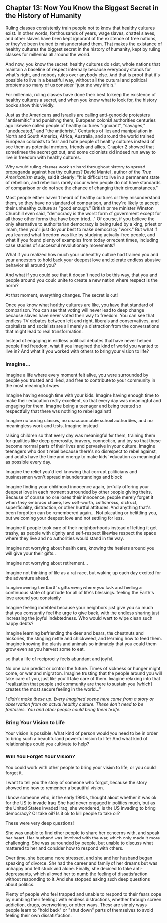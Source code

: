 ## Chapter 13: Now You Know the Biggest Secret in the History of Humanity

Ruling classes consistently train people not to know that healthy cultures exist. In other words, for thousands of years, wage slaves, chattel slaves, and other slaves have been kept ignorant of the existence of free nations, or they've been trained to misunderstand them. That makes the existance of healthy cultures the biggest secret in the history of humanity, kept by ruling classes for millennia all around the world.

And now, you know the secret: healthy cultures do exist, whole nations that maintain a baseline of respect internally because everybody stands for what's right, and nobody rules over anybody else. And that is proof that it's possible to live in a beautiful way, without all the cultural and political problems so many of us consider "just the way life is."

For millennia, ruling classes have done their best to keep the existence of healthy cultures a secret, and when you know what to look for, the history books show this vividly.

Just as the Americans and Israelis are calling anti-genocide protesters "antisemitic" and punishing them, European colonial authorities centuries ago likewise called people of healthy cultures "ignorant", "savages," "uneducated," and "the antichrist." Centuries of lies and manipulation in North and South America, Africa, Australia, and around the world trained European colonists to fear and hate people of healthy cultures instead of see them as potential mentors, friends and allies. Chapter 2 showed that sometimes the secret got out, and some colonists did indeed run away to live in freedom with healthy cultures.

Why would ruling classes work so hard throughout history to spread propaganda against healthy cultures? David Mantell, author of the _True Americanism_ study, said it clearly: "It is difficult to live in a permanent state of rebellion, and rebellions rarely occur when people do not have standards of comparison or do not see the chance of changing their circumstances."

Most people either haven't heard of healthy cultures or they misunderstand them, so they have no standard of comparison, and they're likely to accept their unhealthy culture as "good enough." British prime minister Winston Churchill even said, "democracy is the worst form of government except for all those other forms that have been tried..." Of course, if you believe the only alternative to authoritarian democracy is being ruled by a king, priest or imam, then you'll just do your best to make democracy "work." But what if you learned what freedom was like by studying actually-free people, and what if you found plenty of examples from today or recent times, including case studies of successful revolutionary movements?

What if you realized how much your unhealthy culture had trained you and your ancestors to hold back your deepest love and tolerate endless abusive behavior all around you?

And what if you could see that it doesn't need to be this way, that you and people around you could unite to create a new nation where respect is the norm?

At that moment, everything changes. The secret is out!

Once you know what healthy cultures are like, you have that standard of comparison. You can see that voting will never lead to deep change because slaves have never voted their way to freedom. You can see that endless TV debates between left and right, liberals and conservatives, and capitalists and socialists are all merely a distraction from the conversations that might lead to real transformation.

Instead of engaging in endless political debates that have never helped people find freedom, what if you imagined the kind of world you wanted to live in? And what if you worked with others to bring your vision to life?

### Imagine...

Imagine a life where every moment felt alive, you were surrounded by people you trusted and liked, and free to contribute to your community in the most meaningful ways.





Imagine having enough time with your kids. Imagine having enough time to make their education really excellent, so that every day was meaningful and engaging for them.
Imagine being a teenager and being treated so respectfully that there was nothing to rebel against! 

Imagine no boring classes, no unaccountable school authorities, and no meaningless work and tests. Imagine instead 

raising children so that every day was meaningful for them, training them for qualities like deep generosity, bravery, connection, and joy so that these become normal parts of their lives and pervasive in your culture. Imagine teenagers who don't rebel because there's no disrespect to rebel against, and adults have the time and energy to make kids' education as meaningful as possible every day.

Imagine the relief you'd feel knowing that corrupt politicians and businessmen won't spread misunderstandings and block 

Imagine finding your childhood innocence again, joyfully offering your deepest love in each moment surrounded by other people giving theirs. Because of course no one loses their innocence, people merely forget it when they embrace shame, low self-worth, selfishness, distrust, superficiality, distraction, or other hurtful attitudes. And anything that's been forgotten can be remembered again...
Not placating or belittling you, but welcoming your deepest love and not settling for less.

Imagine if people took care of their neighborhoods instead of letting it get trashy, as people with dignity and self-respect likewise respect the space where they live and no authorities would stand in the way.

Imagine not worrying about health care, knowing the healers around you will give your their gifts...

Imagine not worrying about retirement...

Imagine not thinking of life as a rat race, but waking up each day excited for the adventure ahead.

Imagine seeing the Earth's gifts everywhere you look and feeling a continuous state of gratitude for all of life's blessings.  feeling the Earth's love around you constantly

Imagine feeling indebted because your neighbors just give you so much that you constantly feel the urge to give back, with the endless sharing just increasing the joyful indebtedness. Who would want to wipe clean such happy debts? 

Imagine learning befriending the deer and bears, the chestnuts and hickories, the stinging nettle and chickweed, and learning how to feed them. Imagine knowing the plants and animals so intimately that you could them grow even as you harvest some to eat.

so that a life of reciprocity feels abundant and joyful.

No one can predict or control the future. Times of sickness or hunger might come, or war and migration. Imagine trusting that the people around you will take care of you, just like you'll take care of them. Imagine relaxing into that "realization that people and community are there to sustain you [which] creates the most secure feeling in the world..." 

_I didn't make these up. Every imagined scene here came from a story or observation from an actual healthy culture. These don't need to be fantasies. You and other people could bring them to life._

### Bring Your Vision to Life

Your vision is possible. What kind of person would you need to be in order to bring such a beautiful and powerful vision to life? And what kind of relationships could you cultivate to help?














### Will You Forget Your Vision?

You could work with other people to bring your vision to life, or you could forget it.

I want to tell you the story of someone who forgot, because the story showed me how to remember a beautiful vision.

I know someone who, in the early 1990s, thought about whether it was ok for the US to invade Iraq. She had never engaged in politics much, but as the United States invaded Iraq, she wondered, is the US invading to bring democracy? Or take oil? Is it ok to kill people to take oil?

These were very deep questions! 

She was unable to find other people to share her concerns with, and speak her heart. Her husband was involved with the war, which only made it more challenging. She was surrounded by people, but unable to discuss what mattered to her and consider how to respond with others.

Over time, she became more stressed, and she and her husband began speaking of divorce. She had the career and family of her dreams but was unhappy and felt stuck and alone. Finally, she decided to take anti-depressants, which allowed her to numb the feeling of dissatisfaction without responding to it. And she stopped asking such deep questions about politics.

Plenty of people who feel trapped and unable to respond to their fears cope by numbing their feelings with endless distractions, whether through screen addiction, drugs, overworking, or other ways. These are simply ways people learn to "hold back" or "shut down" parts of themselves to avoid feeling their own dissatisfaction.


<div style="break-after:page"></div>
